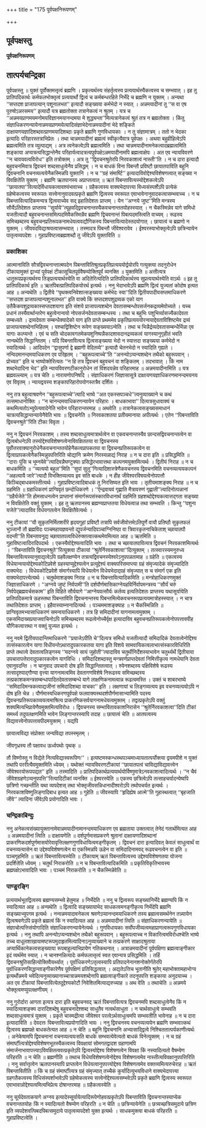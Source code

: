 +++
title = "175 पूर्वपक्षनिरूपणम्"

+++


## पूर्वपक्षस्तु

**पूर्वपक्षनिरूपणम्**

## **तात्पर्यचन्द्रिका**

पूर्वपक्षस्तु ॥ युक्तं पूर्वोक्तमत्तृत्वं ब्रह्मणि । प्रकृत्यर्थस्य संहर्तृत्वस्य प्रत्ययार्थस्यैकत्वस्य च सम्भवात् । इह तु प्रातिपदिकार्थः कर्मफलभोक्तृत्वं प्रत्ययार्थो द्वित्वं च कर्मबन्धरहिते निर्भेदे च ब्रह्मणि न युक्तम् । अन्यथा ‘‘सप्तदश प्राजापत्यान् पशूनालभत’’ इत्यादौ सङ्ख्यया कर्मभेदो न स्यात् । अन्नमयादीनां तु ‘‘स वा एष पुरुषोऽन्नरसमय’’ इत्यादौ यत्र ब्रह्मतोक्ता तत्रानेकत्वं न श्रुतम् । यत्र च ‘‘अन्नमयप्राणमयमनोमयविज्ञानमयानन्दमया मे शुद्ध्यन्ता’’मित्यत्रानेकत्वं श्रुतं तत्र न ब्रह्मतोक्ता । किंतु संज्ञाधिकरणन्यायेनान्नमयप्राणमयेत्यादिसंज्ञाभेदेनान्नमयादीनां भेदे शङ्किते दाक्षायणयज्ञादिशब्दवत्प्राणमयादिशब्दाः प्रकृते ब्रह्मणि गुणविधायकाः । न तु संज्ञामात्रम् । ततो न भेदका इत्यादिः परिहारस्तत्राभिप्रेतः । तथा चान्नमयादीनां ब्रह्मत्वं स्वीकृत्यैवात्र पूर्वपक्षः । अथवा बहुव्रीहित्वेऽपि ब्रह्मत्वमिति तत्र व्युत्पाद्यम् । अत्र त्वनेकत्वेऽपि ब्रह्मत्वमिति । तथा चान्नमयादीनामनेकत्वादब्रह्मत्वमिति शङ्काया अप्यत्रत्यसिद्धान्तेनैव परिहार्यत्वादत्रत्यपूर्वपक्षेऽन्नमयादीनामपि ब्रह्मत्वाक्षेपः । अत एव न्यायविवरणे ‘‘न चावयवत्वविरोध’’ इति तत्रोक्तम् । अत्र तु ‘‘द्विवचनश्रुतेरपि निरवकाशत्वं नास्ती’’ति । न च दारा इत्यादौ बहुवचनमिवात्र द्विवचनं शब्दसाधुत्वेनैव प्रसिद्धम् । न च बाधकं विना पिबन्तौ प्रविष्टौ छायातपाविति बहूनि द्विवचनानि वचनव्यत्ययेनैकस्मिन्नपि युक्तानि । न च ‘‘ग्रहं संमार्ष्टि’’ इत्यादाविवोद्देश्यविशेषणत्वात् सङ्ख्या न विवक्षितेति युक्तम् । ब्रह्मणि ऋतपानस्य अप्राप्तत्वात् ॥ ऋतं पिबन्तावित्यस्योद्देशकत्वेऽपि ‘‘छायातपा’’वित्यादेर्विधायकत्वावश्यंभावाच्च । ग्रहैकत्वस्य वाक्यभेदापत्त्या विध्यसंस्पर्शेऽपि प्रत्येकं ग्रहेष्वेकत्वस्य स्वरूपतः सत्त्वेनानुवादवत्प्रकृते ब्रह्मणि द्वित्वस्य स्वरूपत एवाभावेनानुवादकत्वासम्भवाच्च । न च पिबन्तावित्यादिकमन्यत्र द्वित्ववाच्येव सद् इहातिदेशतः प्राप्तम् । येन ‘‘अग्नये जुष्ट’’मिति मन्त्रस्य सौर्येऽतिदेशतः प्राप्तस्य ‘‘सूर्याये’’त्यूहवद्द्विवचनान्तस्यैकवचनान्ततयोहस्स्यात् । न चैकस्मिन्नेव यागे समिधो यजतीत्यादौ बहुवचनान्तसमित्पदमिवैकस्मिन्नैव ब्रह्मणि द्विचवनान्तं पिबत्पदमस्त्विति वाच्यम् । रूढस्य समिच्छब्दस्य बहुवचनप्रतिरूपकनामधेयत्ववद्यौगिकस्य पिबन्तावित्यादेस्तदयोगात् । छायात्वं च ब्रह्मणो न युक्तम् । जीववदविद्याश्रयत्वासम्भवात् । तस्मादत्र पिबन्तौ जीवेश्वरावेव । ईश्वरस्याभोक्तृत्वेऽपि छत्रिन्यायेन पातृत्वव्यपदेशः । गुहाप्रविष्टत्वब्रह्मशब्दौ तु जीवेऽपि युक्ताविति ॥

### **प्रकाशिका**

आत्मानाविति सौत्रद्विवचनान्तात्मपदेन पिबन्तावितिश्रुतप्रकृतिप्रत्यययोर्द्वयोरपि गत्युक्त्या तदनुरोधेन टीकायामुक्तं द्वाभ्यां पूर्वपक्षं टीकासूचितपूर्ववैषम्योक्तिपूर्वं व्यनक्ति ॥ युक्तमिति ॥ अत्तीत्यत्र धातुरूपप्रकृत्यर्थस्य तिङ्प्रत्ययार्थस्येति वा अदितेरित्यदिति प्रातिपदिकार्थस्य सुप्रत्ययार्थस्येति वाऽर्थः ॥ इह तु प्रातिपदिकार्थ इति ॥ ऋतपिबत्प्रातिपदिकयोरर्थ इत्यर्थः । ननु भेदाभावेऽपि ब्रह्मणि द्वित्वं युज्यतां कोदोष इत्यत आह ॥ अन्यथेति ॥ द्वितीये ‘‘पृथक्त्वनिवेशात्सङ्ख्यया कर्मभेदः स्या’’दिति द्वितीयपादीयसप्तमाधिकरणे ‘‘सप्तदश प्राजापत्यान्पशूनालभत’’ इति वाक्ये किं सप्तदशपशुद्रव्यक एको याग उतैकैकपशुद्रव्यकास्सप्तदशयागा इति संशये प्राजापत्यशब्देन देवतासम्बन्धोपसर्जनकद्रव्यमेवोच्यते । यच्च प्रधानं तस्यैवार्थान्तरेण बहुत्वेनान्वयो नोपसर्जनदेवतासम्बन्धस्य । तथा च बहुभिः पशुभिर्व्यासज्यैकादेवता सम्बध्यते । द्रव्यदेवता सम्बन्धैक्यादेको याग इति प्राप्ते प्रथममेव प्रकृतिप्रत्यययोरन्वयाद्देवताविशिष्टमेव द्रव्यं प्राजापत्यशब्देनाभिहितम् । पश्चाद्विशिष्टेन रूपेण सङ्ख्ययाऽन्वेति । तथा च भिन्नैर्द्रव्यदेवतासम्बन्धैर्भिन्ना एव यागाः कल्प्यन्ते । एवं च सति चोदकावगतमेकपशुनिष्पन्नैकादशावदानद्रव्यकत्वं यागस्यानुगृहीतं भवति नान्यथेति सिद्धान्तितम् । यदि पिबन्तावित्यत्र द्वित्वसङ्ख्यया भेदो न स्यात्तदा सङ्ख्यया कर्मभेदो न स्यादित्यर्थः । आदिपदेन ‘‘द्वासुपर्णा द्वे ब्रह्मणी वेदितव्ये’’ इत्यादौ चेतनभेदो न स्यादिति गृह्यते । नन्विदमानन्दमयाधिकरण एव परिहृतम् । ‘‘बहुरूपत्वाच्चे’’ति ‘‘अनन्योऽप्यन्यशब्देन तथैको बहुरूपवान् । प्रोच्यत’’ इति च भाष्योक्तेरित्यतः ‘‘न हि तत्र द्विवचनं बहुवचनं वा शङ्कितम् । तदभावात् । किं नाम शब्दभेदादिना भेद’’ इति न्यायविवरणटीकानुरोधेन तां विशदयन्नेव परिहारमाह ॥ अन्नमयादीनामिति ॥ यत्र ब्रह्मवल्ल्याम् ॥ यत्र चेति ॥ नारायणोपनिषदि । संज्ञाधिकरणं जिज्ञासासूत्रे दाक्षायणयज्ञाधिकरणमानन्दमयनय एव विवृतम् । न्यायद्वयस्य शङ्कापरिहारोपयोगस्तत्रैव दर्शितः ।

ननु तत्र बहुत्वाश्रवणेन ‘‘बहुरूपत्वाच्चे’’त्यादि भाष्ये ‘‘अत एकस्सपञ्चधे’’त्यनुव्याख्याने च कथं तत्समाधानोक्तिः । ‘‘न चानन्दमयाधिकरणन्यायेन परिहारः । बाधकाभावा’’ दित्यत्रसुधावाक्यं च कथमित्यतोऽभ्युपेत्यवादेनेति भावेन परिहारान्तरमाह ॥ अथवेति ॥ तत्रानेकत्वसङ्ख्यसमाधानं चात्रत्यसिद्धान्तन्यायेनैवेति भावः ॥ द्विवचनेति ॥ निरवकाशतया प्रतीयमानाया अपीत्यर्थः । एतेन ‘‘पिबन्ताविति द्विवचनश्रुते’’रिति टीका विवृता ।

ननु न द्विवचनं निरवकाशम् । तस्य शब्दसाधुत्वमात्रार्थत्वेन वा एकवचनान्तस्यैव छान्दसद्विवचनान्तत्वेन वा द्वित्वबोधनेऽपि तस्योद्देश्यविशेषणत्वेनाविवक्षिततया वा द्विवचनस्य पूर्वोत्तरवाक्यानुरोधेनैकवचनान्ततयोहेनैकत्वप्रापकतया वा द्विवचनप्रतिरूपकत्वेन वा द्वित्वाप्रापकत्वेनैकस्मिन्नुपपत्तिरिति चोद्यानि क्रमेण निरस्यन्नाद्यं निराह ॥ न च दारा इति ॥ प्रसिद्धमिति ॥ ‘‘दाराः पुंसि च भूम्नयेवे’’त्यादिवन्नैघण्टुक्याः प्रसिद्धेरभावात्तथा कल्पनमयुक्तमित्यर्थः । द्वितीयं निराह ॥ न च बाधकमिति ॥ ‘‘व्यत्ययो बहुल’’मिति ‘‘सुपां सुलु’’गित्यादिशास्त्रेणैकवचनस्य द्विवचनमिति वचनव्यत्ययकल्पनं ‘‘अहल्यायै जारे’’त्यादौ विभक्तिव्यत्यय इव सति बाधके । न हीह जीवेश्वरविषयत्वेनोपपत्तौ किञ्चिद्बाधकमस्तीत्यर्थः । गुहाप्रविष्टत्वादिबाधकं तु निरसिष्यत इति भावः । तृतीयमाशङ्क्य निराह ॥ न च ग्रहमिति ॥ ग्रहाधिकरणं प्राग्विवृतं छन्दोधिकरणे । ‘‘ऐन्द्रवायवं गृह्णाति मैत्रावरुणं गृह्णाती’’त्यादिनोत्पन्नानां ‘‘ग्रहैर्यजेते’’ति होमसाधनत्वेन प्राप्तानां संमार्गरूपसंस्कारविधानार्थं ग्रहमिति ग्रहशब्दोद्देश्यकत्वात्तद्गता सङ्ख्या न विवक्षितेति वक्तुं युक्तम् । इह तु ऋतपानस्य ब्रह्मण्यप्राप्ततया विधेयत्वान्न तथा सम्भवति । किन्तु ‘‘पशुना यजेते’’त्यादाविव विधेयगतत्वेन विवक्षितैवेत्यर्थः ।

ननु टीकायां ‘‘यौ सुकृतनिर्मितशरीरे हृदयगुहां प्रविष्टौ तत्रापि सर्वजीवोत्तमेऽतिपूर्णे वायौ प्रतिष्ठौ सुकृतफलं भुञ्जानौ तौ ब्रह्मविदः पञ्चमहायज्ञवन्तो द्युपर्जन्यादिपञ्चाग्निनिष्ठा वा त्रिवारकृतनाचिकेताश् च्छायातपौ वदन्ती’’ति पिबन्तावनूद्य च्छायातपत्वविधेरुक्तत्वात्कथमेवमित्यत आह ॥ ऋतमिति ॥ गुहाविष्टत्वादिरादिपदार्थः । एकस्यैवोद्देश्यत्वादिति भावः । तथा च च्छायातपावित्यत्र द्विवचनं निरवकाशमित्यर्थः । ‘‘पिबन्ताविति द्विवचनश्रुते’’रित्युक्त्वा टीकायां ‘‘श्रुतेर्निरवकाशत्वा’’दित्युक्तम् । तत्स्वारस्यमनुरुध्य पिबन्तावित्यस्यानुवाद्यत्वेऽपि ग्रहवैलक्षण्येन तत्रत्यद्विवचनस्येश्वरेऽनुपपन्नतामाह ॥ ग्रहेति ॥ एकत्वस्य विधेयान्वयायोद्देश्यकोटिप्रवेशे ग्रहस्याप्युद्देश्यत्वेन प्रत्युद्देश्यं वाक्यपरिसमाप्त्या ग्रहं संमृज्यादेकं संमृज्यादिति वाक्यभेदः । विधेयकोटिप्रवेशे संमार्गस्यापि विधेयत्वेन विधेयभेदाद्ग्रहं संमृज्यात् स च संमार्ग एक इति वाक्यभेदापत्त्येत्यर्थः । चतुर्थमाशङ्क्य निराह ॥ न च पिबन्तावित्यादिकमिति ॥ मन्त्रोहाधिकरणमुक्तं जिज्ञासाधिकरणे । ‘‘अग्नये जुष्टं निर्वपामी’’ति दर्शपौर्णमासिकाग्नेयहविर्निर्वापमन्त्रस्य ‘‘सौर्यं चरुं निर्वपेद्ब्रह्मवर्चसकाम’’ इति विहिते सौर्ययागे ‘‘आग्नेयवत्सौर्यः कर्तव्य इत्यतिदेशतः प्राप्तस्य यथासूर्यायेति प्रातिपदिकमात्रे ऊहस्तथा पिबन्ताविति द्विवचनान्तस्य पिबन्तमित्येकवचनरूपप्रत्ययमात्रोहस्स्यात् । न चात्र तथातिदेशतः प्राप्तम् । इहैवास्याम्नानादित्यर्थः । पञ्चममाशङ्क्याह ॥ न चैकस्मिन्निति ॥ प्राग्विवृतमभ्यासाधिकरणं समन्वयाधिकरणे । तत्र हि समिदादीनां यागनामत्वमुक्तम् । एकसमिदाख्यप्रयाजवाचिनोऽपि समिच्छब्दस्य रूढत्वेनोच्चैर्वृक्ष इत्यादाविव बहुवचनप्रतिरूपकत्वेनोपपत्तावपीह यौगिकत्वात्तथा न वक्तुं युज्यत इत्यर्थः ।

ननु नवमे द्वितीयपादान्तिमाधिकरणे ‘‘प्रयाजेऽपीति चे’’दित्यत्र समिधो यजतीत्यादौ समिदादिकं देवतात्वेनोद्दिश्य तत्संस्कारत्वेन यागा विधीयन्तेऽथारादुपकारकतया यागा इति विशये सामवायिकत्वलाभात्संस्कारविधिरिति प्राप्ते तथात्वे देवतात्वलिङ्गस्य ‘‘यदग्नये सायं जुहोती’’त्यादाविव चतुर्थीनिर्देशस्याभावेन चतुर्थ्यर्थे द्वितीयाया उपचारापत्तेरारादुपकारकत्वेन यागविधिः । समिदादिशब्दास्तु मन्त्रवर्णप्राप्तदेवतां निमित्तीकृत्य नामधेयानि देवता एवानुवदन्ति । न चानुवाद उपचारो दोष इति सिद्धान्तितत्वात् । श्येनशब्दस्य पक्षिविशेषे रूढस्य तत्सादृश्याद्गौण्या वृत्त्या यागनामत्वमिव देवतागणविशेषे निरूढस्य समिच्छब्दस्य तत्प्रकाशकमन्त्रसम्बन्धापादितदेवतासम्बन्धे यागे लाक्षणिकनामत्वान्न रूढत्वमस्ति । उक्तं च शाबरभाष्ये ‘‘समिदादिमन्त्रकत्वाद्यजीनां समिदादिशब्दा वाचका’’ इति । लक्षणायां च लिङ्गव्यत्यय इव वचनव्यत्ययोऽपि न दोष इति चेन्न । पौर्णमास्यधिकरणपूर्वपक्षे फलवाक्यस्थदर्शपौर्णमासाभ्यामिति पदस्य द्विवचनप्रतिरूपकाव्ययत्वमाश्रित्य प्राकरणिकसर्वयागनामधेयत्वमुक्तम् । तद्वत्प्रकृतेऽपि वक्तुं शक्यमित्यभिप्रायेणैवमुक्तमित्यविरोधः । द्विवचनस्य सम्भावितावकाशनिरासेन ‘‘श्रुतेर्निरवकाशत्वा’’दिति टीकां समर्थ्य तदुपलक्षणमिति भावेन लिङ्गान्तरस्यापि तदाह ॥ छायात्वं चेति ॥ आतपत्वस्य विद्यावत्त्वेनोपपत्तावपीदमयुक्तम् । यद्यपि

छायात्वविद्या संप्रोक्ता जन्यविद्या तपस्स्मृतम् ।

जीवगृध्रस्य तौ पक्षावध ऊर्ध्वपथोः पृथक् ॥

तौ विष्णोस्तु न विद्येते नित्यविद्यास्वरूपिणः’’ । इत्यष्टमस्कन्धस्थपञ्चमाध्यायतात्पर्योक्त्या द्वयमपीशे न युक्तं तथापि पररीत्यैवमुक्तमिति ध्येयम् । यथोक्तं न्यायविवरणटीकायां ‘‘छायातपत्वं चाविद्याविद्यावत्त्वेन जीवेश्वरयोरूपपद्यत’’ इति ॥ तस्मादिति ॥ प्रातिपदिकार्थप्रत्ययार्थयोर्विष्णुमात्रेऽनवकाशत्वादित्यर्थः । ‘‘न चैवं जीवेशग्रहणेऽप्यनुपपत्ति’’रित्यादिटीकां व्यनक्ति ॥ ईश्वरस्येति ॥ एकस्य छत्रित्वेऽपि तत्साहचर्यादन्येष्वपि छत्रिणो गच्छन्तीति यथा व्यपदेशस् तथा भोक्तृजीवसन्निधानादीश्वरोऽपि तथोपचर्यत इत्यर्थः । निरवकाशविष्णुलिङ्गादिबाध इत्यत आह ॥ गुहेति ॥ जीवस्यापि ‘‘हृदिह्येष आत्मे’’ति गुहास्थत्वात् ‘‘बृहजाति जीवे’’ त्यादिना जीवेऽपि प्रयोगादिति भावः ।

### **चन्द्रिकाबिन्दुः**

ननु अनेकत्वसंख्यायुक्तानामेवान्नमयादीनामानन्दमयाधिकरण एव ब्रह्मताया उक्तत्वात् तेनेदं गतार्थमित्यत आह ॥ अन्नमयादीनां त्विति ॥ दाक्षायणेति ॥ दर्शपूर्णमासप्रकरणे श्रुतानां दाक्षायणादिशब्दानां प्राकरणिकदर्शपूर्णमासयोरेवावृत्तिलक्षणगुणविधायित्वमङ्गीकृतम् । द्विवचनं दारा इत्यादिवत् केवलं साधुत्वार्थं वा वचनव्यत्यासेन वा उद्देश्यविशेषणत्वेन वा एकस्मिन्नपि ऊहेन वा समिदादिनामवद् रूढवचनत्वेन वा इति ॥ पञ्चगृहमिति ॥ ऋतं पिबन्तावित्यस्येति ॥ टीकायाम् ऋतं पिबन्तावित्यस्य उद्देश्यविशेषणतया योजना प्रदर्शितेति ध्येयम् । चतुर्थं निराकरोति ॥ न च पिबन्तावित्यादिकमिति ॥ प्रकृतिविकृतिभावस्य ब्रह्मपक्षेऽभावादिति भावः । पञ्चमं निराकरोति ॥ न चैकस्मिन्नेवेति ॥

### **पाण्डुरङ्गि**

प्रत्ययार्थभूतद्वित्वस्य ब्रह्मण्यसम्भवे हेतुमाह ॥ निर्भेदेति ॥ ननु च द्वित्वरूप सङ्ख्यानिर्भेदे ब्रह्मण्यपि किं न स्यादित्यत आह ॥ अन्यथेति ॥ द्वित्वादि सङ्ख्यायाभेद साधकत्वमनङ्गीकृत्य निर्भेदेपि ब्रह्मणि सङ्ख्याभ्युपगम इत्यर्थः । नन्वन्नमयादावनेकत्व श्रवणेऽप्यानन्दमयाधिकरणे तस्य ब्रह्मत्वसमर्थनेन तन्न्यायेन द्वित्वश्रवणेऽपि प्रकृते ब्रह्मत्वं किं न स्यादित्यत आह ॥ अन्नमयादीनां त्विति ॥ संज्ञाधिकरणन्यायेति ॥ संज्ञाचोत्पत्तिसंयोगादिति संज्ञाधिकरणन्यायेनेत्यर्थः । गुणविधायकाः सर्वोपजीव्यत्वमहाप्राणत्वरूपगुणविधायका इत्यर्थः । ननु तथापि अनन्योऽप्यन्यशब्देन तथैको बहुरूपवान् । बहुरूपत्वाच्च न विकारित्वमविरोधश्चेति भाष्ये तच्च वाधूलशाखायामष्टरूपमुदाहृतमित्यादिनाऽनुव्याख्याने च तत्प्रकरणे साक्षादश्रुताया अप्यार्थिकानेकत्वसङ्ख्याया रूपबाहुल्याभिप्रायेण गतिकथनात् । अत्रान्नमयादीनां पूर्वपक्षिणा ब्रह्मत्वाङ्गीकार इदं व्यर्थमेव स्यात् । न चानश्नन्नित्यादेः कर्मफलात्तृत्वं स्वत एवान्यत्र प्रसिद्धमिति । तर्हि द्विवचनश्रुतिसाहित्योक्तिवैयर्थ्यात् । पूर्वाधिकरणेऽत्तृत्वस्यापि प्रतिपादनेनानशनोक्तेर्गतेरपि पूर्वाधिकरणसिद्धान्ताङ्गीकारेणैव पूर्वपक्षिणं प्रतिसिद्धत्वात् । अद्यतेऽत्तिच भूतानीति श्रुतेर् महाभोक्तामहाभोग्य इत्यर्थोन्नमये भवेदित्यनुव्याख्यानाच्चात्रान्नमयशब्देनापि ब्रह्मत्वाङ्गीकारे तदनुपपत्ति शङ्काया अनुदयाच्च । अत एव टीकायां पिबन्तावित्येतदुद्देश्यकोटौ निवेशितमित्याद्यरुच्याह ॥ अथ वेति ॥ तथाचेति ॥ अन्नमये भोक्तृत्वमप्युपलक्षणीयम् ।

ननु गुरोर्दारा आगता इत्यत्र दारा इति बहुवचनवद् ऋतं पिबन्तावित्यत्र द्विवचनमपि शब्दसाधुत्वेनैव किं न स्यादित्याशङ्क्य दारादिशब्देषु बहुवचनादेश्शब्द साधुतैव नत्वर्थसाधुता । न चार्थसाधुत्वे सम्भवति शब्दसाधुत्वमात्रं युक्तम् । प्रकृते चास्मद्रीत्या जीवेश्वर परत्वेऽर्थसाधुत्वमपि सम्भवतीति भावेनाह ॥ न च दारा इत्यादाविति ॥ देवदत्तः पिबन्तावित्यप्रयोगादिति भावः । ननु द्विवचनस्य वचनव्यत्ययेन ब्रह्मणि सम्भवात्कथं द्वित्वस्य ब्रह्मपक्षे बाधकतेत्यत आह ॥ न चेति ॥ बहूनि द्विवचनानि अभ्यासाद्द्वित्वे निश्चिततात्पर्यकाणीत्यर्थः । अनेकेषामपि द्विवचनानां वचनव्यत्ययःसति बाधके सम्भवत्येवेत्यतो बाधकं विनेत्युक्तम् । न च ग्रहं संमार्ष्टीत्यत्रोद्देश्यविशेषणभूतस्यैकत्वस्य विवक्षायां सोमगतद्वादश ग्रहाणामपि संमार्जनाभावापत्त्याऽविवक्षितत्ववत्प्रकृतेऽपि द्वित्वस्योद्देश्य विशेषणत्वेन विवक्षा किं नस्यादित्यतो वैषम्येण परिहरति ॥ न चेति ॥ ब्रह्मणीति ॥ तथाच विधेयविशेषणत्वेनोद्देश्य विशेषणत्वमेव नास्तीत्यविवक्षानुपपत्तिरिति । ननु सर्वात्तृत्वेन ऋतपानस्यापि प्राप्तत्वेन विधेयत्वानुपपत्त्योद्देश्य विशेषणत्वमेव वक्तव्यमित्यरुचेराह ॥ ऋतं पिबन्तावितीति ॥ किं च ग्रहं संमार्ष्टीत्यत्र ग्रहं संमृज्यात् तच्चैकं कुर्यादित्युभयविधाने वाक्यभेदापत्त्या ग्रहगतैकत्वस्य विधिसंस्पर्शाभावेऽपि ग्रहेष्वेकत्वस्य सत्त्वेनोद्देश्यत्वसम्भवेऽपि प्रकृते ब्रह्मणि द्वित्वस्य स्वरूपत एवाभावान्नोद्देश्यत्वमित्यभिप्रेत्य दोषान्तरमाह ॥ ग्रहैकत्वस्येति ॥

ननु सूर्यदेवताकयागे अग्नय इत्यादेस्सूर्यायेत्यादिरूपेणोहवत्प्रकृतेऽपि पिबन्ताविति द्विवचनान्तस्याप्येक वचनान्ततयोहः किं न स्यादित्यतो वैषम्येण परिहरति ॥ न चेति ॥ छत्रिन्यायेनेति ॥ छत्र्यच्छत्रिसमुदाये छत्रिण इति व्यपदेशवत्पिबदपिबत्समुदाये पातृत्वव्यपदेशो युक्त इत्यर्थः । साधकमुक्त्वा बाधकं परिहरति ॥ गुहाप्रविष्टत्वेति ।

